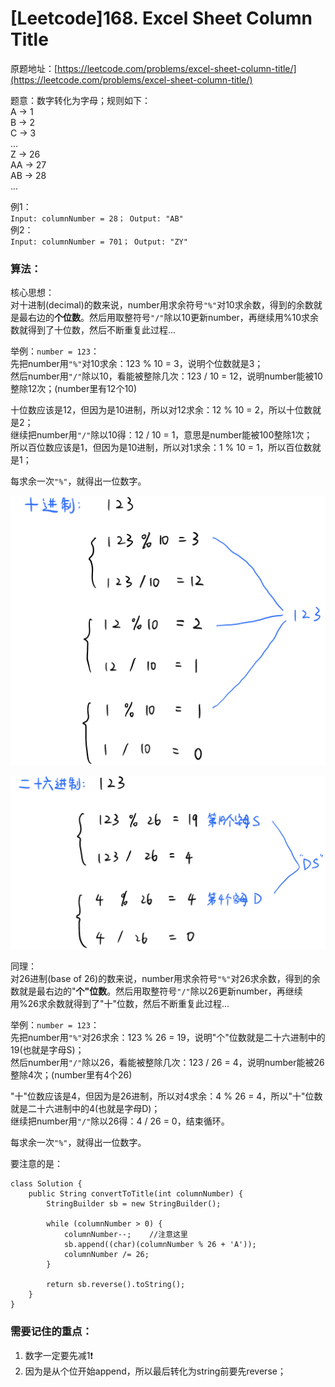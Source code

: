 # \[Leetcode\]168. Excel Sheet Column Title

原题地址：[https://leetcode.com/problems/excel-sheet-column-title/](https://leetcode.com/problems/excel-sheet-column-title/)

题意：数字转化为字母；规则如下：  
A -&gt; 1   
B -&gt; 2   
C -&gt; 3   
...   
Z -&gt; 26   
AA -&gt; 27   
AB -&gt; 28   
...

例1：  
`Input: columnNumber = 28； Output: "AB"`  
例2：  
`Input: columnNumber = 701； Output: "ZY"`



### 算法：

核心思想：  
对十进制\(decimal\)的数来说，number用求余符号`"%"`对10求余数，得到的余数就是最右边的**个位数**。然后用取整符号`"/"`除以10更新number，再继续用%10求余数就得到了十位数，然后不断重复此过程...

举例：`number = 123`：  
先把number用`"%"`对10求余：123 % 10 = 3，说明个位数就是3；  
然后number用`"/"`除以10，看能被整除几次：123 / 10 = 12，说明number能被10整除12次；\(number里有12个10\)

十位数应该是12，但因为是10进制，所以对12求余：12 % 10 = 2，所以十位数就是2；  
继续把number用`"/"`除以10得：12 / 10 = 1，意思是number能被100整除1次；  
所以百位数应该是1，但因为是10进制，所以对1求余：1 % 10 = 1，所以百位数就是1；

每求余一次`"%"`，就得出一位数字。

![](../.gitbook/assets/img_6403.jpg)



![](../.gitbook/assets/img_6405.jpg)

同理：  
对26进制\(base of 26\)的数来说，number用求余符号`"%"`对26求余数，得到的余数就是最右边的"**个"位数**。然后用取整符号`"/"`除以26更新number，再继续用%26求余数就得到了"十"位数，然后不断重复此过程...

举例：`number = 123`：  
先把number用`"%"`对26求余：123 % 26 = 19，说明"个"位数就是二十六进制中的19\(也就是字母S\)；  
然后number用`"/"`除以26，看能被整除几次：123 / 26 = 4，说明number能被26整除4次；\(number里有4个26\)

"十"位数应该是4，但因为是26进制，所以对4求余：4 % 26 = 4，所以"十"位数就是二十六进制中的4\(也就是字母D\)；  
继续把number用`"/"`除以26得：4 / 26 = 0，结束循环。

每求余一次`"%"`，就得出一位数字。

要注意的是：

```text
class Solution {
    public String convertToTitle(int columnNumber) {
        StringBuilder sb = new StringBuilder();
        
        while (columnNumber > 0) {
            columnNumber--;    //注意这里
            sb.append((char)(columnNumber % 26 + 'A'));
            columnNumber /= 26;
        }

        return sb.reverse().toString();
    }
}
```





### 需要记住的重点：

1. 数字一定要先减1❗️
2. 因为是从个位开始append，所以最后转化为string前要先reverse；







